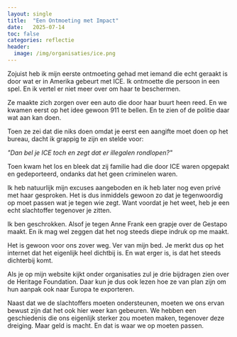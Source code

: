 ```yaml
---
layout: single
title:  "Een Ontmoeting met Impact"
date:   2025-07-14
toc: false
categories: reflectie
header:
  image: /img/organisaties/ice.png
---
```


Zojuist heb ik mijn eerste ontmoeting gehad met iemand die echt geraakt is door wat er in Amerika gebeurt met ICE. Ik ontmoette die persoon in een spel. En ik vertel er niet meer over om haar te beschermen.

Ze maakte zich zorgen over een auto die door haar buurt heen reed. En we kwamen eerst op het idee gewoon 911 te bellen. En te zien of de politie daar wat aan kan doen.

Toen ze zei dat die niks doen omdat je eerst een aangifte moet doen op het bureau, dacht ik grappig te zijn en stelde voor:

*"Dan bel je ICE toch en zegt dat er illegalen rondlopen?"*

Toen kwam het los en bleek dat zij familie had die door ICE waren opgepakt en gedeporteerd, ondanks dat het geen criminelen waren.

Ik heb natuurlijk mijn excuses aangeboden en ik heb later nog even privé met haar gesproken. Het is dus inmiddels gewoon zo dat je tegenwoordig op moet passen wat je tegen wie zegt. Want voordat je het weet, heb je een echt slachtoffer tegenover je zitten.

Ik ben geschrokken. Alsof je tegen Anne Frank een grapje over de Gestapo maakt. En ik mag wel zeggen dat het nog steeds diepe indruk op me maakt.

Het is gewoon voor ons zover weg. Ver van mijn bed. Je merkt dus op het internet dat het eigenlijk heel dichtbij is. En wat erger is, is dat het steeds dichterbij komt.

Als je op mijn website kijkt onder organisaties zul je drie bijdragen zien over de Heritage Foundation. Daar kun je dus ook lezen hoe ze van plan zijn om hun aanpak ook naar Europa te exporteren.

Naast dat we de slachtoffers moeten ondersteunen, moeten we ons ervan bewust zijn dat het ook hier weer kan gebeuren. We hebben een geschiedenis die ons eigenlijk sterker zou moeten maken, tegenover deze dreiging. Maar geld is macht. En dat is waar we op moeten passen.
